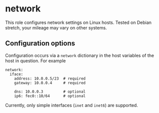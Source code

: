 # network

This role configures network settings on Linux hosts. Tested on Debian stretch,
your mileage may vary on other systems.

## Configuration options

Configuration occurs via a `network` dictionary in the host variables of the
host in question. For example

    network:
      iface:
        address: 10.0.0.5/23  # required
        gateway: 10.0.0.4     # required

        dns: 10.0.0.3         # optional
        ip6: fec0::10/64      # optional

Currently, only simple interfaces (`inet` and `inet6`) are supported.
